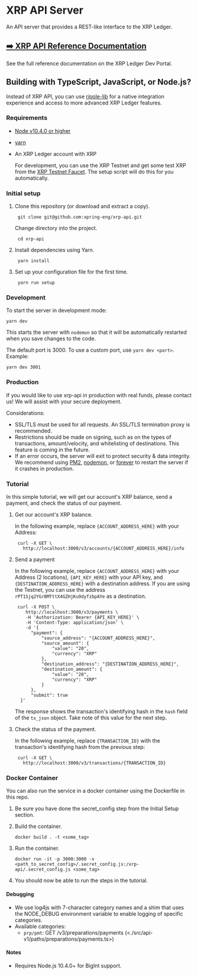 # XRP API Server

An API server that provides a REST-like interface to the XRP Ledger.


## [➡️ XRP API Reference Documentation](https://xrpl.org/xrp-api.html)

See the full reference documentation on the XRP Ledger Dev Portal.

## Building with TypeScript, JavaScript, or Node.js?

Instead of XRP API, you can use [ripple-lib](https://github.com/ripple/ripple-lib) for a native integration experience and access to more advanced XRP Ledger features.

### Requirements

- [Node v10.4.0 or higher](https://nodejs.org/en/download/)
- [yarn](https://yarnpkg.com/en/)
- An XRP Ledger account with XRP

    For development, you can use the XRP Testnet and get some test XRP from the [XRP Testnet Faucet](https://xrpl.org/xrp-testnet-faucet.html). The setup script will do this for you automatically.

### Initial setup

1. Clone this repository (or download and extract a copy).

        git clone git@github.com:xpring-eng/xrp-api.git

    Change directory into the project.

        cd xrp-api

2. Install dependencies using Yarn.

        yarn install

3. Set up your configuration file for the first time.

        yarn run setup

### Development

To start the server in development mode:

    yarn dev

This starts the server with `nodemon` so that it will be automatically restarted when you save changes to the code.

The default port is 3000. To use a custom port, use `yarn dev <port>`. Example:

    yarn dev 3001

### Production

If you would like to use xrp-api in production with real funds, please contact us! We will assist with your secure deployment.

Considerations:

- SSL/TLS must be used for all requests. An SSL/TLS termination proxy is recommended.
- Restrictions should be made on signing, such as on the types of transactions, amount/velocity, and whitelisting of destinations. This feature is coming in the future.
- If an error occurs, the server will exit to protect security & data integrity. We recommend using [PM2](https://www.npmjs.com/package/pm2), [nodemon](https://www.npmjs.com/package/nodemon), or [forever](https://www.npmjs.com/package/forever) to restart the server if it crashes in production.

### Tutorial

In this simple tutorial, we will get our account's XRP balance, send a payment, and check the status of our payment.

1. Get our account's XRP balance.

    In the following example, replace `{ACCOUNT_ADDRESS_HERE}` with your Address:

        curl -X GET \
          http://localhost:3000/v3/accounts/{ACCOUNT_ADDRESS_HERE}/info

2. Send a payment

    In the following example, replace `{ACCOUNT_ADDRESS_HERE}` with your Address (2 locations), `{API_KEY_HERE}` with your API key, and `{DESTINATION_ADDRESS_HERE}` with a destination address. If you are using the Testnet, you can use the address `rPT1Sjq2YGrBMTttX4GZHjKu9dyfzbpAYe` as a destination.

        curl -X POST \
           http://localhost:3000/v3/payments \
           -H 'Authorization: Bearer {API_KEY_HERE}' \
           -H 'Content-Type: application/json' \
           -d '{
             "payment": {
                 "source_address": "{ACCOUNT_ADDRESS_HERE}",
                 "source_amount": {
                     "value": "20",
                     "currency": "XRP"
                 },
                 "destination_address": "{DESTINATION_ADDRESS_HERE}",
                 "destination_amount": {
                     "value": "20",
                     "currency": "XRP"
                 }
             },
             "submit": true
         }'


    The response shows the transaction's identifying hash in the `hash` field of the `tx_json` object. Take note of this value for the next step.

3. Check the status of the payment.

    In the following example, replace `{TRANSACTION_ID}` with the transaction's identifying hash from the previous step:

        curl -X GET \
          http://localhost:3000/v3/transactions/{TRANSACTION_ID}

### Docker Container

You can also run the service in a docker container using the Dockerfile in this repo.

1. Be sure you have done the secret_config step from the Initial Setup section.
2. Build the container.

    ```docker build . -t <some_tag>```
3. Run the container.

   ```docker run -it -p 3000:3000 -v <path_to_secret_config>/.secret_config.js:/xrp-api/.secret_config.js <some_tag>```

4. You should now be able to run the steps in the tutorial.

#### Debugging

* We use log4js with 7-character category names and a shim that uses the NODE_DEBUG environment variable to enable logging of specific categories.
* Available categories:
  * `prp/pmt`: GET /v3/preparations/payments (<./src/api-v1/paths/preparations/payments.ts>)

#### Notes

* Requires Node.js 10.4.0+ for BigInt support.
